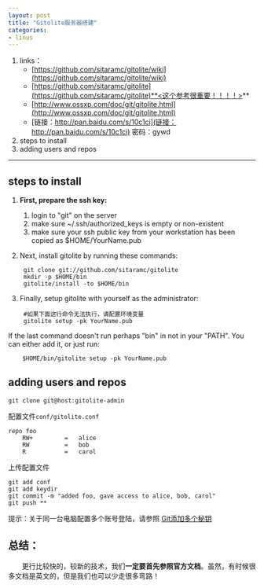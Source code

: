 ```yaml
---
layout: post
title: "Gitolite服务器搭建"
categories:
- linus
---
```


1. links：<br/>	
	- [https://github.com/sitaramc/gitolite/wiki](https://github.com/sitaramc/gitolite/wiki)
	- [https://github.com/sitaramc/gitolite](https://github.com/sitaramc/gitolite)**<这个参考很重要！！！！>**
	- [http://www.ossxp.com/doc/git/gitolite.html](http://www.ossxp.com/doc/git/gitolite.html)
	- [链接：http://pan.baidu.com/s/10c1ci](链接：http://pan.baidu.com/s/10c1ci) 密码：gywd
2. steps to install
3. adding users and repos


----
## steps to install ##
1. **First, prepare the ssh key:**
	1. login to "git" on the server
	2. make sure ~/.ssh/authorized_keys is empty or non-existent
	3. make sure your ssh public key from your workstation has been copied as $HOME/YourName.pub
2. Next, install gitolite by running these commands:
	
		git clone git://github.com/sitaramc/gitolite
		mkdir -p $HOME/bin
		gitolite/install -to $HOME/bin
3. Finally, setup gitolite with yourself as the administrator:
		
		#如果下面这行命令无法执行，请配置环境变量
		gitolite setup -pk YourName.pub
If the last command doesn't run perhaps "bin" in not in your "PATH". You can either add it, or just run:

		$HOME/bin/gitolite setup -pk YourName.pub

## adding users and repos ##

	git clone git@host:gitolite-admin

配置文件`conf/gitolite.conf`

	repo foo
	    RW+         =   alice
	    RW          =   bob
	    R           =   carol
上传配置文件

	git add conf
	git add keydir
	git commit -m "added foo, gave access to alice, bob, carol"
	git push **
提示：关于同一台电脑配置多个账号登陆，请参照 [Git添加多个秘钥](http://www.fmeng.me/linus/2015/01/26/mutil-git-ssh-key.html)

## 总结： ##
&emsp;&emsp;更行比较快的，较新的技术，我们**一定要首先参照官方文档**。虽然，有时候很多文档是英文的，但是我们也可以少走很多弯路！
